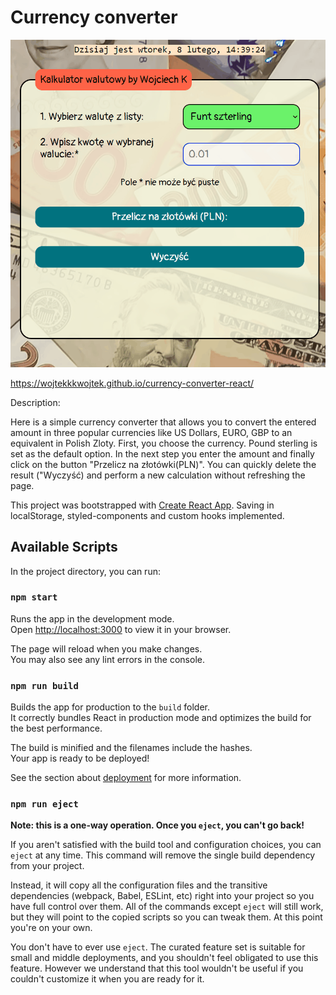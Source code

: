 # Currency converter

<img src="./public/Currency-converter-demo.gif" alt="demo animation">

https://wojtekkkwojtek.github.io/currency-converter-react/

Description:

Here is a simple currency converter that allows you to convert the entered amount in three popular currencies 
like US Dollars, EURO, GBP to an equivalent in Polish Zloty. 
First, you choose the currency. Pound sterling is set as the default option. 
In the next step you enter the amount and finally click on the button "Przelicz na złotówki(PLN)". 
You can quickly delete the result ("Wyczyść) and perform a new calculation without refreshing the page.

This project was bootstrapped with [Create React App](https://github.com/facebook/create-react-app). 
Saving in localStorage, styled-components and custom hooks implemented.

## Available Scripts

In the project directory, you can run:

### `npm start`

Runs the app in the development mode.\
Open [http://localhost:3000](http://localhost:3000) to view it in your browser.

The page will reload when you make changes.\
You may also see any lint errors in the console.

### `npm run build`

Builds the app for production to the `build` folder.\
It correctly bundles React in production mode and optimizes the build for the best performance.

The build is minified and the filenames include the hashes.\
Your app is ready to be deployed!

See the section about [deployment](https://facebook.github.io/create-react-app/docs/deployment) for more information.

### `npm run eject`

**Note: this is a one-way operation. Once you `eject`, you can't go back!**

If you aren't satisfied with the build tool and configuration choices, you can `eject` at any time. This command will remove the single build dependency from your project.

Instead, it will copy all the configuration files and the transitive dependencies (webpack, Babel, ESLint, etc) right into your project so you have full control over them. All of the commands except `eject` will still work, but they will point to the copied scripts so you can tweak them. At this point you're on your own.

You don't have to ever use `eject`. The curated feature set is suitable for small and middle deployments, and you shouldn't feel obligated to use this feature. However we understand that this tool wouldn't be useful if you couldn't customize it when you are ready for it.